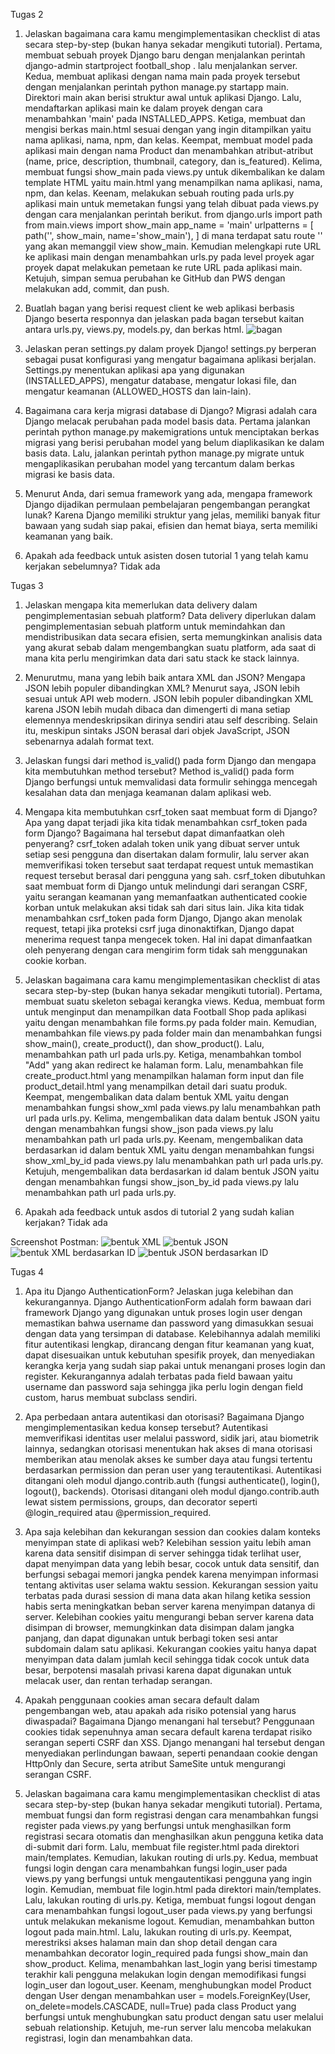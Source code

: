 Tugas 2
1. Jelaskan bagaimana cara kamu mengimplementasikan checklist di atas secara step-by-step (bukan hanya sekadar mengikuti tutorial).
Pertama, membuat sebuah proyek Django baru dengan menjalankan perintah django-admin startproject football_shop . lalu menjalankan server.
Kedua, membuat aplikasi dengan nama main pada proyek tersebut dengan menjalankan perintah python manage.py startapp main. Direktori main akan berisi struktur awal untuk aplikasi Django. Lalu, mendaftarkan aplikasi main ke dalam proyek dengan cara menambahkan 'main' pada INSTALLED_APPS.
Ketiga, membuat dan mengisi berkas main.html sesuai dengan yang ingin ditampilkan yaitu nama aplikasi, nama, npm, dan kelas.
Keempat, membuat model pada aplikasi main dengan nama Product dan menambahkan atribut-atribut (name, price, description, thumbnail, category, dan is_featured).
Kelima, membuat fungsi show_main pada views.py untuk dikembalikan ke dalam template HTML yaitu main.html yang menampilkan nama aplikasi, nama, npm, dan kelas.
Keenam, melakukan sebuah routing pada urls.py aplikasi main untuk memetakan fungsi yang telah dibuat pada views.py dengan cara menjalankan perintah berikut.
from django.urls import path
from main.views import show_main
app_name = 'main'
urlpatterns = [
    path('', show_main, name='show_main'),
]
di mana terdapat satu route '' yang akan memanggil view show_main. Kemudian melengkapi rute URL ke aplikasi main dengan menambahkan urls.py pada level proyek agar proyek dapat melakukan pemetaan ke rute URL pada aplikasi main.
Ketujuh, simpan semua perubahan ke GitHub dan PWS dengan melakukan add, commit, dan push.

2. Buatlah bagan yang berisi request client ke web aplikasi berbasis Django beserta responnya dan jelaskan pada bagan tersebut kaitan antara urls.py, views.py, models.py, dan berkas html.
![bagan](images/bagan.png)

3. Jelaskan peran settings.py dalam proyek Django!
settings.py berperan sebagai pusat konfigurasi yang mengatur bagaimana aplikasi berjalan. Settings.py menentukan aplikasi apa yang digunakan (INSTALLED_APPS), mengatur database, mengatur lokasi file, dan mengatur keamanan (ALLOWED_HOSTS dan lain-lain).

4. Bagaimana cara kerja migrasi database di Django?
Migrasi adalah cara Django melacak perubahan pada model basis data. Pertama jalankan perintah python manage.py makemigrations untuk menciptakan berkas migrasi yang berisi perubahan model yang belum diaplikasikan ke dalam basis data. Lalu, jalankan perintah python manage.py migrate untuk mengaplikasikan perubahan model yang tercantum dalam berkas migrasi ke basis data.

5. Menurut Anda, dari semua framework yang ada, mengapa framework Django dijadikan permulaan pembelajaran pengembangan perangkat lunak?
Karena Django memiliki struktur yang jelas, memiliki banyak fitur bawaan yang sudah siap pakai, efisien dan hemat biaya, serta memiliki keamanan yang baik.

6. Apakah ada feedback untuk asisten dosen tutorial 1 yang telah kamu kerjakan sebelumnya?
Tidak ada

Tugas 3
1. Jelaskan mengapa kita memerlukan data delivery dalam pengimplementasian sebuah platform?
Data delivery diperlukan dalam pengimplementasian sebuah platform untuk memindahkan dan mendistribusikan data secara efisien, serta memungkinkan analisis data yang akurat sebab dalam mengembangkan suatu platform, ada saat di mana kita perlu mengirimkan data dari satu stack ke stack lainnya.

2. Menurutmu, mana yang lebih baik antara XML dan JSON? Mengapa JSON lebih populer dibandingkan XML?
Menurut saya, JSON lebih sesuai untuk API web modern. JSON lebih populer dibandingkan XML karena JSON lebih mudah dibaca dan dimengerti di mana setiap elemennya mendeskripsikan dirinya sendiri atau self describing. Selain itu, meskipun sintaks JSON berasal dari objek JavaScript, JSON sebenarnya adalah format text.

3. Jelaskan fungsi dari method is_valid() pada form Django dan mengapa kita membutuhkan method tersebut?
Method is_valid() pada form Django berfungsi untuk memvalidasi data formulir sehingga mencegah kesalahan data dan menjaga keamanan dalam aplikasi web.

4. Mengapa kita membutuhkan csrf_token saat membuat form di Django? Apa yang dapat terjadi jika kita tidak menambahkan csrf_token pada form Django? Bagaimana hal tersebut dapat dimanfaatkan oleh penyerang?
csrf_token adalah token unik yang dibuat server untuk setiap sesi pengguna dan disertakan dalam formulir, lalu server akan memverifikasi token tersebut saat terdapat request untuk memastikan request tersebut berasal dari pengguna yang sah. csrf_token dibutuhkan saat membuat form di Django untuk melindungi dari serangan CSRF, yaitu serangan keamanan yang memanfaatkan authenticated cookie korban untuk melakukan aksi tidak sah dari situs lain. Jika kita tidak menambahkan csrf_token pada form Django, Django akan menolak request, tetapi jika proteksi csrf juga dinonaktifkan, Django dapat menerima request tanpa mengecek token. Hal ini dapat dimanfaatkan oleh penyerang dengan cara mengirim form tidak sah menggunakan cookie korban.

5. Jelaskan bagaimana cara kamu mengimplementasikan checklist di atas secara step-by-step (bukan hanya sekadar mengikuti tutorial).
Pertama, membuat suatu skeleton sebagai kerangka views.
Kedua, membuat form untuk menginput dan menampilkan data Football Shop pada aplikasi yaitu dengan menambahkan file forms.py pada folder main. Kemudian, menambahkan file views.py pada folder main dan menambahkan fungsi show_main(), create_product(), dan show_product(). Lalu, menambahkan path url pada urls.py.
Ketiga, menambahkan tombol "Add" yang akan redirect ke halaman form. Lalu, menambahkan file create_product.html yang menampilkan halaman form input dan file product_detail.html yang menampilkan detail dari suatu produk.
Keempat, mengembalikan data dalam bentuk XML yaitu dengan menambahkan fungsi show_xml pada views.py lalu menambahkan path url pada urls.py.
Kelima, mengembalikan data dalam bentuk JSON yaitu dengan menambahkan fungsi show_json pada views.py lalu menambahkan path url pada urls.py.
Keenam, mengembalikan data berdasarkan id dalam bentuk XML yaitu dengan menambahkan fungsi show_xml_by_id pada views.py lalu menambahkan path url pada urls.py.
Ketujuh, mengembalikan data berdasarkan id dalam bentuk JSON yaitu dengan menambahkan fungsi show_json_by_id pada views.py lalu menambahkan path url pada urls.py.

6. Apakah ada feedback untuk asdos di tutorial 2 yang sudah kalian kerjakan?
Tidak ada

Screenshot Postman:
![bentuk XML](images/show_xml.png)
![bentuk JSON](images/show_json.png)
![bentuk XML berdasarkan ID](images/show_xml_by_id.png)
![bentuk JSON berdasarkan ID](images/show_json_by_id.png)

Tugas 4
1. Apa itu Django AuthenticationForm? Jelaskan juga kelebihan dan kekurangannya.
Django AuthenticationForm adalah form bawaan dari framework Django yang digunakan untuk proses login user dengan memastikan bahwa username dan password yang dimasukkan sesuai dengan data yang tersimpan di database.
Kelebihannya adalah memiliki fitur autentikasi lengkap, dirancang dengan fitur keamanan yang kuat, dapat disesuaikan untuk kebutuhan spesifik proyek, dan menyediakan kerangka kerja yang sudah siap pakai untuk menangani proses login dan register.
Kekurangannya adalah terbatas pada field bawaan yaitu username dan password saja sehingga jika perlu login dengan field custom, harus membuat subclass sendiri.

2. Apa perbedaan antara autentikasi dan otorisasi? Bagaimana Django mengimplementasikan kedua konsep tersebut?
Autentikasi memverifikasi identitas user melalui password, sidik jari, atau biometrik lainnya, sedangkan otorisasi menentukan hak akses di mana otorisasi memberikan atau menolak akses ke sumber daya atau fungsi tertentu berdasarkan permission dan peran user yang terautentikasi.
Autentikasi ditangani oleh modul django.contrib.auth (fungsi authenticate(), login(), logout(), backends).
Otorisasi ditangani oleh modul django.contrib.auth lewat sistem permissions, groups, dan decorator seperti @login_required atau @permission_required.

3. Apa saja kelebihan dan kekurangan session dan cookies dalam konteks menyimpan state di aplikasi web?
Kelebihan session yaitu lebih aman karena data sensitif disimpan di server sehingga tidak terlihat user, dapat menyimpan data yang lebih besar, cocok untuk data sensitif, dan berfungsi sebagai memori jangka pendek karena menyimpan informasi tentang aktivitas user selama waktu session.
Kekurangan session yaitu terbatas pada durasi session di mana data akan hilang ketika session habis serta meningkatkan beban server karena menyimpan datanya di server.
Kelebihan cookies yaitu mengurangi beban server karena data disimpan di browser, memungkinkan data disimpan dalam jangka panjang, dan dapat digunakan untuk berbagi token sesi antar subdomain dalam satu aplikasi.
Kekurangan cookies yaitu hanya dapat menyimpan data dalam jumlah kecil sehingga tidak cocok untuk data besar, berpotensi masalah privasi karena dapat digunakan untuk melacak user, dan rentan terhadap serangan.

4. Apakah penggunaan cookies aman secara default dalam pengembangan web, atau apakah ada risiko potensial yang harus diwaspadai? Bagaimana Django menangani hal tersebut?
Penggunaan cookies tidak sepenuhnya aman secara default karena terdapat risiko serangan seperti CSRF dan XSS. Django menangani hal tersebut dengan menyediakan perlindungan bawaan, seperti penandaan cookie dengan HttpOnly dan Secure, serta atribut SameSite untuk mengurangi serangan CSRF.

5. Jelaskan bagaimana cara kamu mengimplementasikan checklist di atas secara step-by-step (bukan hanya sekadar mengikuti tutorial).
Pertama, membuat fungsi dan form registrasi dengan cara menambahkan fungsi register pada views.py yang berfungsi untuk menghasilkan form registrasi secara otomatis dan menghasilkan akun pengguna ketika data di-submit dari form. Lalu, membuat file register.html pada direktori main/templates. Kemudian, lakukan routing di urls.py.
Kedua, membuat fungsi login dengan cara menambahkan fungsi login_user pada views.py yang berfungsi untuk mengautentikasi pengguna yang ingin login. Kemudian, membuat file login.html pada direktori main/templates. Lalu, lakukan routing di urls.py.
Ketiga, membuat fungsi logout dengan cara menambahkan fungsi logout_user pada views.py yang berfungsi untuk melakukan mekanisme logout. Kemudian, menambahkan button logout pada main.html. Lalu, lakukan routing di urls.py.
Keempat, merestriksi akses halaman main dan shop detail dengan cara menambahkan decorator login_required pada fungsi show_main dan show_product.
Kelima, menambahkan last_login yang berisi timestamp terakhir kali pengguna melakukan login dengan memodifikasi fungsi login_user dan logout_user.
Keenam, menghubungkan model Product dengan User dengan menambahkan user = models.ForeignKey(User, on_delete=models.CASCADE, null=True) pada class Product yang berfungsi untuk menghubungkan satu product dengan satu user melalui sebuah relationship.
Ketujuh, me-run server lalu mencoba melakukan registrasi, login dan menambahkan data.